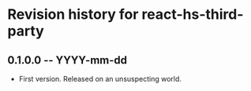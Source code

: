 # Revision history for react-hs-third-party

## 0.1.0.0  -- YYYY-mm-dd

* First version. Released on an unsuspecting world.
